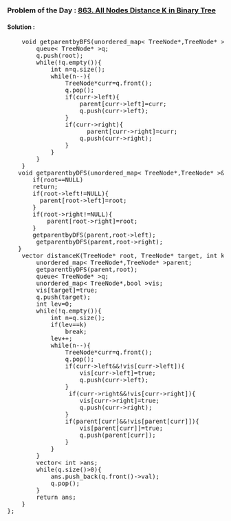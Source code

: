 ### Problem of the Day : [863. All Nodes Distance K in Binary Tree](https://leetcode.com/problems/all-nodes-distance-k-in-binary-tree/)

#### Solution :
<pre>
    void getparentbyBFS(unordered_map< TreeNode*,TreeNode* >&parent,TreeNode*root){
        queue< TreeNode* >q;
        q.push(root);
        while(!q.empty()){
            int n=q.size();
            while(n--){
                TreeNode*curr=q.front();
                q.pop();
                if(curr->left){
                    parent[curr->left]=curr;
                    q.push(curr->left);
                }
                if(curr->right){
                      parent[curr->right]=curr;
                    q.push(curr->right);
                }
            }
        }
    }
   void getparentbyDFS(unordered_map< TreeNode*,TreeNode* >&parent,TreeNode*root){
       if(root==NULL)
       return;
       if(root->left!=NULL){
         parent[root->left]=root;
       }
       if(root->right!=NULL){
           parent[root->right]=root;
       }
       getparentbyDFS(parent,root->left);
        getparentbyDFS(parent,root->right);
   }
    vector<int> distanceK(TreeNode* root, TreeNode* target, int k) {
        unordered_map< TreeNode*,TreeNode* >parent;
        getparentbyDFS(parent,root);
        queue< TreeNode* >q;
        unordered_map< TreeNode*,bool >vis;
        vis[target]=true;
        q.push(target);
        int lev=0;
        while(!q.empty()){
            int n=q.size();
            if(lev==k)
                break;
            lev++;
            while(n--){
                TreeNode*curr=q.front();
                q.pop();
                if(curr->left&&!vis[curr->left]){
                    vis[curr->left]=true;
                    q.push(curr->left);
                }
                 if(curr->right&&!vis[curr->right]){
                    vis[curr->right]=true;
                    q.push(curr->right);
                }
                if(parent[curr]&&!vis[parent[curr]]){
                    vis[parent[curr]]=true; 
                    q.push(parent[curr]);
                }
            }
        }
        vector< int >ans;
        while(q.size()>0){
            ans.push_back(q.front()->val);
            q.pop();
        }
        return ans;
    }
};
</pre>
